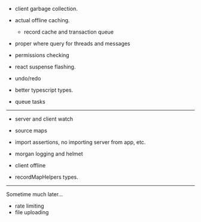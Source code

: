 
- client garbage collection.
- actual offline caching.
	- record cache and transaction queue

- proper where query for threads and messages
- permissions checking

- react suspense flashing.

- undo/redo
- better typescript types.

- queue tasks

---

- server and client watch
- source maps

- import assertions, no importing server from app, etc.
- morgan logging and helmet

- client offline

- recordMapHelpers types.

---

Sometime much later...
- rate limiting
- file uploading

